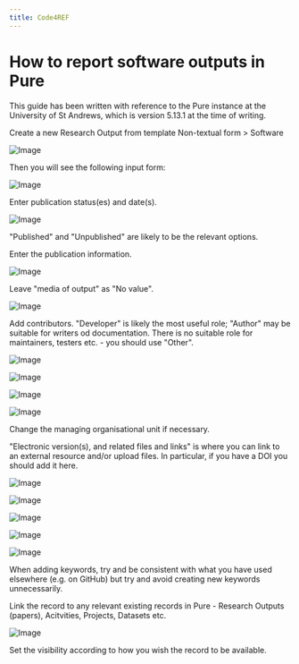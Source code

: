 ```yaml
---
title: Code4REF
---
```


# How to report software outputs in Pure

This guide has been written with reference to the Pure instance at the
University of St Andrews, which is version 5.13.1 at the time of writing.

Create a new Research Output from template Non-textual form > Software

![Image](PureImages/01_FindTemplate.png)

Then you will see the following input form:

![Image](PureImages/02_InputForm.png)

Enter publication status(es) and date(s).

![Image](PureImages/03_PublicationStatus.png)

"Published" and "Unpublished" are likely to be the relevant options.

Enter the publication information.

![Image](PureImages/04_Title.png)

Leave "media of output" as "No value".

![Image](PureImages/05_Media.png)

Add contributors. "Developer" is likely the most useful role; "Author" may be
suitable for writers od documentation. There is no suitable role for
maintainers, testers etc. - you should use "Other".

![Image](PureImages/06_FindAuthor.png)

![Image](PureImages/07_AddAuthor.png)

![Image](PureImages/08_AuthorRole.png)

![Image](PureImages/09_TwoAuthors.png)

Change the managing organisational unit if necessary.

"Electronic version(s), and related files and links" is where you can link to
an external resource and/or upload files. In particular, if you have a DOI you
should add it here.

![Image](PureImages/10_Publisher.png)

![Image](PureImages/11_Find_Publisher.png)

![Image](PureImages/12_Versions.png)

![Image](PureImages/13_FinalPublished.png)

![Image](PureImages/14_GitHubTag.png)

When adding keywords, try and be consistent with what you have used elsewhere
(e.g. on GitHub) but try and avoid creating new keywords unnecessarily.

Link the record to any relevant existing records in Pure - Research Outputs
(papers), Acitvities, Projects, Datasets etc.

![Image](PureImages/15_Relations.png)

Set the visibility according to how you wish the record to be available.


